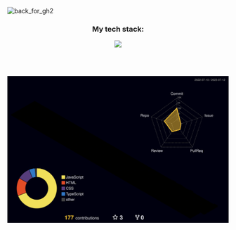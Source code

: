 ![back_for_gh2](https://github.com/xiuiskariot/xiuiskariot/assets/125984815/74463c69-24bc-4c1a-9858-0cd11fedfff0)

<h3 align="center">My tech stack:</h3>
<p align="center">
  <a href="https://skillicons.dev">
    <img src="https://skillicons.dev/icons?i=html,css,js,ts,react,nextjs,redux,figma,ai,ps,git,github,md,lua,vscode,visualstudio" />
  </a>
</p>
<br></br>

![](./profile-3d-contrib/profile-night-rainbow.svg)

